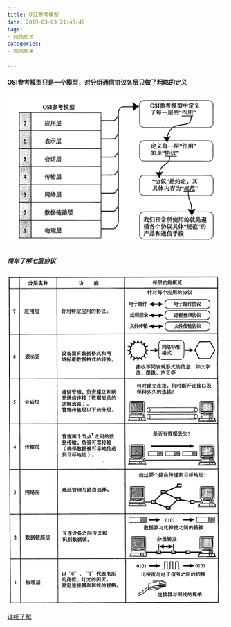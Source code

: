 ```yaml
---
title: OSI参考模型
date: 2019-03-03 21:48:49
tags:
- 网络相关
categories:
- 网络相关

---
```


#### OSI参考模型只是一个模型，对分组通信协议各层只做了粗略的定义

![](OSI参考模型\a.png)

##### 简单了解七层协议

![](OSI参考模型\b.png)

[详细了解](http://blog.csdn.net/lisa890608/article/details/8231666)